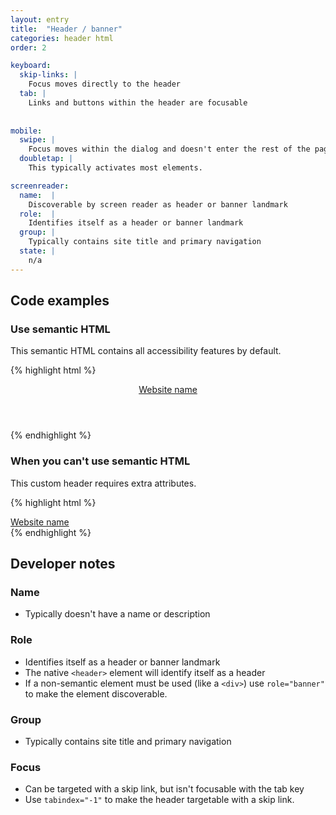 ```yaml
---
layout: entry
title:  "Header / banner"
categories: header html
order: 2

keyboard:
  skip-links: |
    Focus moves directly to the header
  tab: |
    Links and buttons within the header are focusable
    
     
mobile:
  swipe: |
    Focus moves within the dialog and doesn't enter the rest of the page.
  doubletap: |
    This typically activates most elements.

screenreader:
  name:  |
    Discoverable by screen reader as header or banner landmark
  role:  |
    Identifies itself as a header or banner landmark
  group: |
    Typically contains site title and primary navigation
  state: |
    n/a
---
```


## Code examples

### Use semantic HTML

This semantic HTML contains all accessibility features by default.

{% highlight html %}
<header tabindex="-1" id="example-header">
  <a href="/">Website name</a>
</header>
{% endhighlight %}

### When you can't use semantic HTML

This custom header requires extra attributes.

{% highlight html %}
<div role="banner" tabindex="-1" id="example-header">
  <a href="/">Website name</a>
</div>
{% endhighlight %}

## Developer notes

### Name
- Typically doesn't have a name or description

### Role

- Identifies itself as a header or banner landmark
- The native `<header>` element will identify itself as a header
- If a non-semantic element must be used (like a `<div>`) use `role="banner"` to make the element discoverable.

### Group

-   Typically contains site title and primary navigation

### Focus

- Can be targeted with a skip link, but isn't focusable with the tab key
- Use `tabindex="-1"` to make the header targetable with a skip link.


